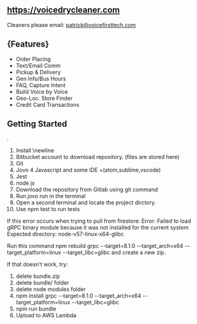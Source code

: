 ## https://voicedrycleaner.com 
Cleaners please email: patrick@voicefirsttech.com

## {Features}
- Order Placing
- Text/Email Comm
- Pickup & Delivery
- Gen Info/Bus Hours
- FAQ, Capture Intent 
- Build Voice by Voice
- Geo-Loc. Store Finder
- Credit Card Transactions

## Getting Started
.
1. Install \newline
  1. Bitbucket account to download repository. (files are stored here)
  2. Git
  3. Jovo
  4 Javascript and some IDE +(atom,sublime,vscode)
  5. Jest
  6. node js
2. Download the repository from Gitlab using git command
3. Run jovo run in the terminal
4. Open a second terminal and locate the project dirctory.
5. Use npm test to run tests

If this error occurs when trying to pull from firestore:
Error: Failed to load gRPC binary module because it was not installed for the current system
Expected directory: node-v57-linux-x64-glibc

Run this command  npm rebuild grpc --target=8.1.0 --target_arch=x64 --target_platform=linux --target_libc=glibc
and create a new zip.

If that doesn't work, try:
1. delete bundle.zip
2. delete bundle/ folder
3. delete node modules folder
4. npm install grpc --target=8.1.0 --target_arch=x64 --target_platform=linux --target_libc=glibc
5. npm run bundle
6. Upload to AWS Lambda
